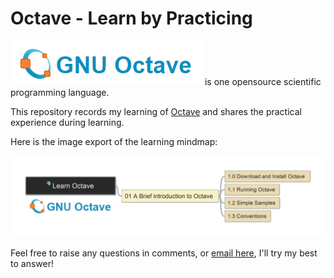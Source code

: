 # Octave - Learn by Practicing

![Octave](img/Octave_Logo.png) is one opensource scientific programming language.

This repository records my learning of [Octave](https://octave.org/#) and shares the practical experience during learning.

Here is the image export of the learning mindmap:

![mm](img/learn_octave.jpg)

Feel free to raise any questions in comments, or [email here](mailto:xiaoqizhao@outlook.com), I'll try my best to answer!